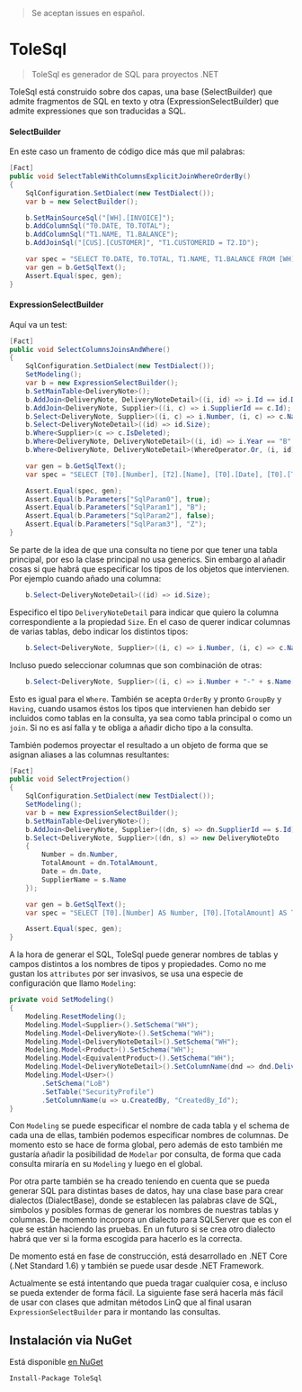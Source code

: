 >Se aceptan issues en español.

# ToleSql

> ToleSql es generador de SQL para proyectos .NET

ToleSql está construido sobre dos capas, una base (SelectBuilder) que admite fragmentos de SQL en texto y otra (ExpressionSelectBuilder) que admite expressiones que son traducidas a SQL.

#### SelectBuilder
En este caso un framento de código dice más que mil palabras:

~~~~ csharp
[Fact]
public void SelectTableWithColumnsExplicitJoinWhereOrderBy()
{
    SqlConfiguration.SetDialect(new TestDialect());
    var b = new SelectBuilder();

    b.SetMainSourceSql("[WH].[INVOICE]");
    b.AddColumnSql("T0.DATE, T0.TOTAL");
    b.AddColumnSql("T1.NAME, T1.BALANCE");
    b.AddJoinSql("[CUS].[CUSTOMER]", "T1.CUSTOMERID = T2.ID");

    var spec = "SELECT T0.DATE, T0.TOTAL, T1.NAME, T1.BALANCE FROM [WH].[INVOICE] AS [T0] INNER JOIN [CUS].[CUSTOMER] AS [T1] ON T1.CUSTOMERID = T2.ID";
    var gen = b.GetSqlText();
    Assert.Equal(spec, gen);
}
~~~~

#### ExpressionSelectBuilder

Aquí va un test:
~~~~ csharp
[Fact]
public void SelectColumnsJoinsAndWhere()
{
    SqlConfiguration.SetDialect(new TestDialect());
    SetModeling();
    var b = new ExpressionSelectBuilder();
    b.SetMainTable<DeliveryNote>();
    b.AddJoin<DeliveryNote, DeliveryNoteDetail>((i, id) => i.Id == id.DeliveryNoteId);
    b.AddJoin<DeliveryNote, Supplier>((i, c) => i.SupplierId == c.Id);
    b.Select<DeliveryNote, Supplier>((i, c) => i.Number, (i, c) => c.Name, (i, c) => i.Date, (i, c) => i.TotalAmount);
    b.Select<DeliveryNoteDetail>((id) => id.Size);
    b.Where<Supplier>(c => c.IsDeleted);
    b.Where<DeliveryNote, DeliveryNoteDetail>((i, id) => i.Year == "B" && id.IsDeleted == false);
    b.Where<DeliveryNote, DeliveryNoteDetail>(WhereOperator.Or, (i, id) => i.Year == "Z");

    var gen = b.GetSqlText();
    var spec = "SELECT [T0].[Number], [T2].[Name], [T0].[Date], [T0].[TotalAmount], [T1].[Size] FROM [WH].[DeliveryNote] AS [T0] INNER JOIN [WH].[DeliveryNoteDetail] AS [T1] ON ([T0].[Id] = [T1].[DeliveryNote_Id]) INNER JOIN [WH].[Supplier] AS [T2] ON ([T0].[SupplierId] = [T2].[Id]) WHERE ([T2].[IsDeleted] = @SqlParam0) AND (([T0].[Year] = @SqlParam1) AND ([T1].[IsDeleted] = @SqlParam2)) OR ([T0].[Year] = @SqlParam3)";

    Assert.Equal(spec, gen);
    Assert.Equal(b.Parameters["SqlParam0"], true);
    Assert.Equal(b.Parameters["SqlParam1"], "B");
    Assert.Equal(b.Parameters["SqlParam2"], false);
    Assert.Equal(b.Parameters["SqlParam3"], "Z");
}
~~~~

Se parte de la idea de que una consulta no tiene por que tener una tabla principal, por eso la clase principal no usa generics. Sin embargo al añadir cosas si que habrá que especificar los tipos de los objetos que intervienen. Por ejemplo cuando añado una columna:

~~~~ csharp
    b.Select<DeliveryNoteDetail>((id) => id.Size);
~~~~

Especifico el tipo `DeliveryNoteDetail` para indicar que quiero la columna correspondiente a la propiedad `Size`.
En el caso de querer indicar columnas de varias tablas, debo indicar los distintos tipos:

~~~~ csharp
    b.Select<DeliveryNote, Supplier>((i, c) => i.Number, (i, c) => c.Name, (i, c) => i.Date, (i, c) => i.TotalAmount);
~~~~

Incluso puedo seleccionar columnas que son combinación de otras:

~~~~ csharp
    b.Select<DeliveryNote, Supplier>((i, c) => i.Number + "-" + s.Name);
~~~~

Esto es igual para el `Where`. También se acepta `OrderBy` y pronto `GroupBy` y `Having`, cuando usamos éstos los tipos que intervienen han debido ser incluidos como tablas en la consulta, ya sea como tabla principal o como un `join`. Si no es así falla y te obliga a añadir dicho tipo a la consulta.

También podemos proyectar el resultado a un objeto de forma que se asignan aliases a las columnas resultantes:

```` csharp
[Fact]
public void SelectProjection()
{
    SqlConfiguration.SetDialect(new TestDialect());
    SetModeling();
    var b = new ExpressionSelectBuilder();
    b.SetMainTable<DeliveryNote>();
    b.AddJoin<DeliveryNote, Supplier>((dn, s) => dn.SupplierId == s.Id);
    b.Select<DeliveryNote, Supplier>((dn, s) => new DeliveryNoteDto
    {
        Number = dn.Number,
        TotalAmount = dn.TotalAmount,
        Date = dn.Date,
        SupplierName = s.Name
    });

    var gen = b.GetSqlText();
    var spec = "SELECT [T0].[Number] AS Number, [T0].[TotalAmount] AS TotalAmount, [T0].[Date] AS Date, [T1].[Name] AS SupplierName FROM [WH].[DeliveryNote] AS [T0] INNER JOIN [WH].[Supplier] AS [T1] ON ([T0].[SupplierId] = [T1].[Id])";

    Assert.Equal(spec, gen);
}
````



A la hora de generar el SQL, ToleSql puede generar nombres de tablas y campos distintos a los nombres de tipos y propiedades. Como no me gustan los `attributes` por ser invasivos, se usa una especie de configuración que llamo `Modeling`:

~~~~ csharp
private void SetModeling()
{
    Modeling.ResetModeling();
    Modeling.Model<Supplier>().SetSchema("WH");
    Modeling.Model<DeliveryNote>().SetSchema("WH");
    Modeling.Model<DeliveryNoteDetail>().SetSchema("WH");
    Modeling.Model<Product>().SetSchema("WH");
    Modeling.Model<EquivalentProduct>().SetSchema("WH");
    Modeling.Model<DeliveryNoteDetail>().SetColumnName(dnd => dnd.DeliveryNoteId, "DeliveryNote_Id");
    Modeling.Model<User>()
        .SetSchema("LoB")
        .SetTable("SecurityProfile")
        .SetColumnName(u => u.CreatedBy, "CreatedBy_Id");
}
~~~~

Con `Modeling` se puede especificar el nombre de cada tabla y el schema de cada una de ellas, también podemos especificar nombres de columnas. De momento esto se hace de forma global, pero además de esto también me gustaría añadir la posibilidad de `Modelar` por consulta, de forma que cada consulta miraría en su `Modeling` y luego en el global.

Por otra parte también se ha creado teniendo en cuenta que se pueda generar SQL para distintas bases de datos, hay una clase base para crear dialectos (DialectBase), donde se establecen las palabras clave de SQL, simbolos y posibles formas de generar los nombres de nuestras tablas y columnas. De momento incorpora un dialecto para SQLServer que es con el que se están haciendo las pruebas. En un futuro si se crea otro dialecto habrá que ver si la forma escogida para hacerlo es la correcta.

De momento está en fase de construcción, está desarrollado en .NET Core (.Net Standard 1.6) y también se puede usar desde .NET Framework.

Actualmente se está intentando que pueda tragar cualquier cosa, e incluso se pueda extender de forma fácil. La siguiente fase será hacerla más fácil de usar con clases que admitan métodos LinQ que al final usaran `ExpressionSelectBuilder` para ir montando las consultas.

## Instalación via NuGet

Está disponible [en NuGet](https://www.nuget.org/packages/ToleSql/)

````
Install-Package ToleSql
````
